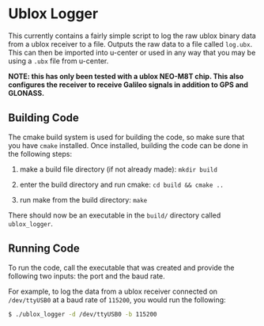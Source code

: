 # Ublox Logger #

This currently contains a fairly simple script to log the raw ublox binary data from a ublox receiver to a file.  Outputs the raw data to a file called `log.ubx`.  This can then be imported into u-center or used in any way that you may be using a `.ubx` file from u-center.

**NOTE: this has only been tested with a ublox NEO-M8T chip.  This also configures the receiver to receive Galileo signals in addition to GPS and GLONASS.**

## Building Code ##

The cmake build system is used for building the code, so make sure that you have `cmake` installed.  Once installed, building the code can be done in the following steps:

 1. make a build file directory (if not already made): `mkdir build`

 2. enter the build directory and run cmake: `cd build && cmake ..`

 3. run make from the build directory: `make`

There should now be an executable in the `build/` directory called `ublox_logger`.

## Running Code ##

To run the code, call the executable that was created and provide the following two inputs: the port and the baud rate.

For example, to log the data from a ublox receiver connected on `/dev/ttyUSB0` at a baud rate of `115200`, you would run the following:

```sh
$ ./ublox_logger -d /dev/ttyUSB0 -b 115200
```
